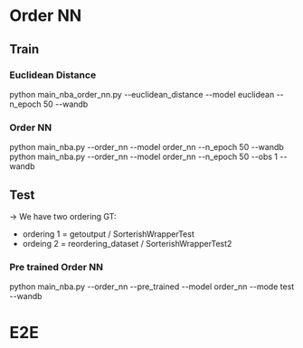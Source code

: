 # Order NN
## Train
### Euclidean Distance
python main_nba_order_nn.py --euclidean_distance --model euclidean  --n_epoch 50 --wandb


### Order NN
python main_nba.py --order_nn --model order_nn --n_epoch 50  --wandb
python main_nba.py --order_nn --model order_nn --n_epoch 50 --obs 1 --wandb

## Test
-> We have two ordering GT:
- ordering 1 = getoutput / SorterishWrapperTest
- ordeing 2 = reordering_dataset / SorterishWrapperTest2

### Pre trained Order NN
python main_nba.py --order_nn --pre_trained --model order_nn --mode test --wandb 


# E2E
